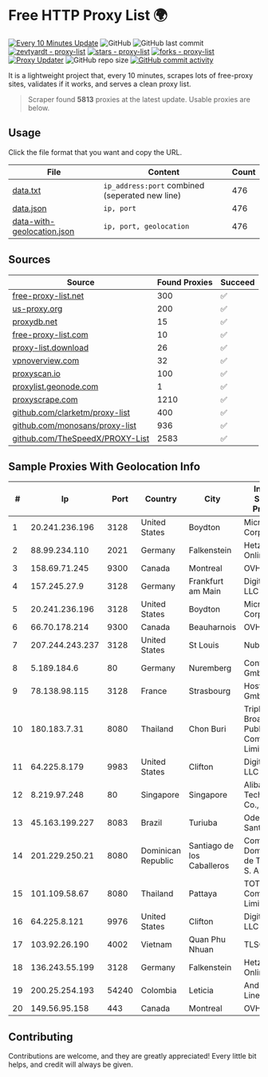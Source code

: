 
# Free HTTP Proxy List 🌍

[![Every 10 Minutes Update](https://github.com/mertguvencli/http-proxy-list/actions/workflows/main.yml/badge.svg?branch=main)](https://github.com/mertguvencli/http-proxy-list/actions/workflows/main.yml)
![GitHub](https://img.shields.io/github/license/mertguvencli/http-proxy-list)
![GitHub last commit](https://img.shields.io/github/last-commit/mertguvencli/http-proxy-list)
[![zevtyardt - proxy-list](https://img.shields.io/static/v1?label=zevtyardt&message=proxy-list&color=blue&logo=github)](https://github.com/zevtyardt/proxy-list "Go to GitHub repo")
[![stars - proxy-list](https://img.shields.io/github/stars/zevtyardt/proxy-list?style=social)](https://github.com/zevtyardt/proxy-list)
[![forks - proxy-list](https://img.shields.io/github/forks/zevtyardt/proxy-list?style=social)](https://github.com/zevtyardt/proxy-list)
[![Proxy Updater](https://github.com/zevtyardt/proxy-list/workflows/Proxy%20Updater/badge.svg)](https://github.com/zevtyardt/proxy-list/actions?query=workflow:"Proxy+Updater")
![GitHub repo size](https://img.shields.io/github/repo-size/zevtyardt/proxy-list)
[![GitHub commit activity](https://img.shields.io/github/commit-activity/m/zevtyardt/proxy-list?logo=commits)](https://github.com/zevtyardt/proxy-list/commits/main)

It is a lightweight project that, every 10 minutes, scrapes lots of free-proxy sites, validates if it works, and serves a clean proxy list.

> Scraper found **5813** proxies at the latest update. Usable proxies are below.

## Usage

Click the file format that you want and copy the URL.

|File|Content|Count|
|----|-------|-----|
|[data.txt](https://raw.githubusercontent.com/mertguvencli/http-proxy-list/main/proxy-list/data.txt)|`ip_address:port` combined (seperated new line)|476|
|[data.json](https://raw.githubusercontent.com/mertguvencli/http-proxy-list/main/proxy-list/data.json)|`ip, port`|476|
|[data-with-geolocation.json](https://raw.githubusercontent.com/mertguvencli/http-proxy-list/main/proxy-list/data-with-geolocation.json)|`ip, port, geolocation`|476|

## Sources

|Source|Found Proxies|Succeed|
|------|-------------|-------|
|[free-proxy-list.net](https://free-proxy-list.net)|300|✅|
|[us-proxy.org](https://www.us-proxy.org)|200|✅|
|[proxydb.net](http://proxydb.net)|15|✅|
|[free-proxy-list.com](https://free-proxy-list.com/?page=&port=&type%5B%5D=http&type%5B%5D=https&up_time=0&search=Search)|10|✅|
|[proxy-list.download](https://www.proxy-list.download/HTTP)|26|✅|
|[vpnoverview.com](https://vpnoverview.com/privacy/anonymous-browsing/free-proxy-servers)|32|✅|
|[proxyscan.io](https://www.proxyscan.io)|100|✅|
|[proxylist.geonode.com](https://proxylist.geonode.com/api/proxy-list?limit=300&page=1&sort_by=lastChecked&sort_type=desc&protocols=http,https)|1|✅|
|[proxyscrape.com](https://api.proxyscrape.com/v2/?request=displayproxies&protocol=http&timeout=10000&country=all&ssl=all&anonymity=all)|1210|✅|
|[github.com/clarketm/proxy-list](https://raw.githubusercontent.com/clarketm/proxy-list/master/proxy-list-raw.txt)|400|✅|
|[github.com/monosans/proxy-list](https://raw.githubusercontent.com/monosans/proxy-list/main/proxies/http.txt)|936|✅|
|[github.com/TheSpeedX/PROXY-List](https://raw.githubusercontent.com/TheSpeedX/PROXY-List/master/http.txt)|2583|✅|


## Sample Proxies With Geolocation Info

|#|Ip|Port|Country|City|Internet Service Provider|
|-|--|----|-------|----|-------------------------|
|1|20.241.236.196|3128|United States|Boydton|Microsoft Corporation|
|2|88.99.234.110|2021|Germany|Falkenstein|Hetzner Online GmbH|
|3|158.69.71.245|9300|Canada|Montreal|OVH SAS|
|4|157.245.27.9|3128|Germany|Frankfurt am Main|DigitalOcean, LLC|
|5|20.241.236.196|3128|United States|Boydton|Microsoft Corporation|
|6|66.70.178.214|9300|Canada|Beauharnois|OVH SAS|
|7|207.244.243.237|3128|United States|St Louis|Nubes, LLC|
|8|5.189.184.6|80|Germany|Nuremberg|Contabo GmbH|
|9|78.138.98.115|3128|France|Strasbourg|Host Europe GmbH|
|10|180.183.7.31|8080|Thailand|Chon Buri|Triple T Broadband Public Company Limited|
|11|64.225.8.179|9983|United States|Clifton|DigitalOcean, LLC|
|12|8.219.97.248|80|Singapore|Singapore|Alibaba (US) Technology Co., Ltd.|
|13|45.163.199.227|8083|Brazil|Turiuba|Odete A dos Santos ME|
|14|201.229.250.21|8080|Dominican Republic|Santiago de los Caballeros|Compañía Dominicana de Teléfonos S. A.|
|15|101.109.58.67|8080|Thailand|Pattaya|TOT Public Company Limited|
|16|64.225.8.121|9976|United States|Clifton|DigitalOcean, LLC|
|17|103.92.26.190|4002|Vietnam|Quan Phu Nhuan|TLSOFT|
|18|136.243.55.199|3128|Germany|Falkenstein|Hetzner Online GmbH|
|19|200.25.254.193|54240|Colombia|Leticia|Andinet ON Line|
|20|149.56.95.158|443|Canada|Montreal|OVH Hosting|



## Contributing

Contributions are welcome, and they are greatly appreciated! Every
little bit helps, and credit will always be given.

